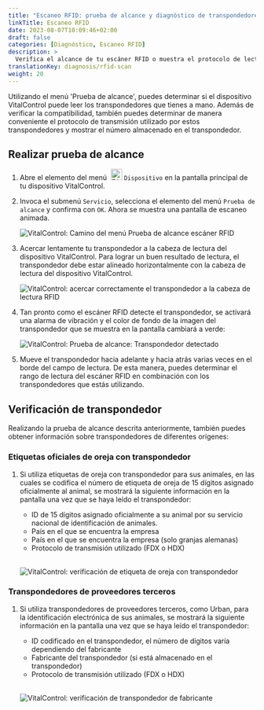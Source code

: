 ```yaml
---
title: "Escaneo RFID: prueba de alcance y diagnóstico de transpondedores"
linkTitle: Escaneo RFID
date: 2023-08-07T10:09:46+02:00
draft: false
categories: [Diagnóstico, Escaneo RFID]
description: >
  Verifica el alcance de tu escáner RFID o muestra el protocolo de lectura y los números almacenados en transpondedores desconocidos.
translationKey: diagnosis/rfid-scan
weight: 20
---
```


Utilizando el menú 'Prueba de alcance', puedes determinar si el dispositivo VitalControl puede leer los transpondedores que tienes a mano. Además de verificar la compatibilidad, también puedes determinar de manera conveniente el protocolo de transmisión utilizado por estos transpondedores y mostrar el número almacenado en el transpondedor.

## Realizar prueba de alcance

1. Abre el elemento del menú &nbsp;<img src="/icons/device.svg" width="23" align="bottom" alt="Dispositivo" /> `Dispositivo` en la pantalla principal de tu dispositivo VitalControl.

1. Invoca el submenú `Servicio`, selecciona el elemento del menú `Prueba de alcance` y confirma con `OK`. Ahora se muestra una pantalla de escaneo animada.

    ![VitalControl: Camino del menú Prueba de alcance escáner RFID](../images/rangetest.png "Prueba de alcance escáner RFID")

1. Acercar lentamente tu transpondedor a la cabeza de lectura del dispositivo VitalControl. Para lograr un buen resultado de lectura, el transpondedor debe estar alineado horizontalmente con la cabeza de lectura del dispositivo VitalControl.

    ![VitalControl: acercar correctamente el transpondedor a la cabeza de lectura RFID](/images/diagnosis/transponderscan.svg "Escaneo correcto de transpondedor")

1. Tan pronto como el escáner RFID detecte el transpondedor, se activará una alarma de vibración y el color de fondo de la imagen del transpondedor que se muestra en la pantalla cambiará a verde:

   ![VitalControl: Prueba de alcance: Transpondedor detectado](../images/transponder-detected.png "Transpondedor detectado")

1. Mueve el transpondedor hacia adelante y hacia atrás varias veces en el borde del campo de lectura. De esta manera, puedes determinar el rango de lectura del escáner RFID en combinación con los transpondedores que estás utilizando.

## Verificación de transpondedor

Realizando la prueba de alcance descrita anteriormente, también puedes obtener información sobre transpondedores de diferentes orígenes:

### Etiquetas oficiales de oreja con transpondedor

1. Si utiliza etiquetas de oreja con transpondedor para sus animales, en las cuales se codifica el número de etiqueta de oreja de 15 dígitos asignado oficialmente al animal, se mostrará la siguiente información en la pantalla una vez que se haya leído el transpondedor:

    - ID de 15 dígitos asignado oficialmente a su animal por su servicio nacional de identificación de animales.
    - País en el que se encuentra la empresa
    - País en el que se encuentra la empresa (solo granjas alemanas)
    - Protocolo de transmisión utilizado (FDX o HDX)
    <br>

    ![VitalControl: verificación de etiqueta de oreja con transpondedor](../images/transponder-official.png "Info etiqueta de oreja con transpondedor oficial")

### Transpondedores de proveedores terceros

1. Si utiliza transpondedores de proveedores terceros, como Urban, para la identificación electrónica de sus animales, se mostrará la siguiente información en la pantalla una vez que se haya leído el transpondedor:

    - ID codificado en el transpondedor, el número de dígitos varía dependiendo del fabricante
    - Fabricante del transpondedor (si está almacenado en el transpondedor)
    - Protocolo de transmisión utilizado (FDX o HDX)
    <br>

    ![VitalControl: verificación de transpondedor de fabricante](../images/transponder-manufacturer.png "Info transpondedor de fabricante")

